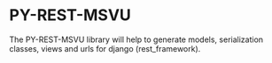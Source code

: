 # PY-REST-MSVU
The PY-REST-MSVU library will help to generate models, serialization classes, views and urls for django (rest_framework).
